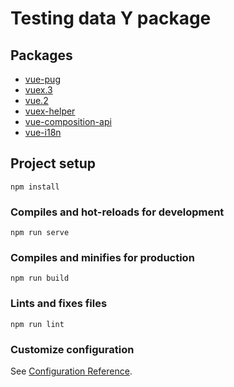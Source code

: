# Testing data Y package
## Packages
- [vue-pug]()
- [vuex.3]()
- [vue.2]()
- [vuex-helper]()
- [vue-composition-api]()
- [vue-i18n]()

## Project setup
```
npm install
```

### Compiles and hot-reloads for development
```
npm run serve
```

### Compiles and minifies for production
```
npm run build
```

### Lints and fixes files
```
npm run lint
```

### Customize configuration
See [Configuration Reference](https://cli.vuejs.org/config/).
